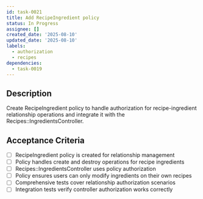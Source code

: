 ```yaml
---
id: task-0021
title: Add RecipeIngredient policy
status: In Progress
assignee: []
created_date: '2025-08-10'
updated_date: '2025-08-10'
labels:
  - authorization
  - recipes
dependencies:
  - task-0019
---
```


## Description

Create RecipeIngredient policy to handle authorization for recipe-ingredient relationship operations and integrate it with the Recipes::IngredientsController.

## Acceptance Criteria

- [ ] RecipeIngredient policy is created for relationship management
- [ ] Policy handles create and destroy operations for recipe ingredients
- [ ] Recipes::IngredientsController uses policy authorization
- [ ] Policy ensures users can only modify ingredients on their own recipes
- [ ] Comprehensive tests cover relationship authorization scenarios
- [ ] Integration tests verify controller authorization works correctly
